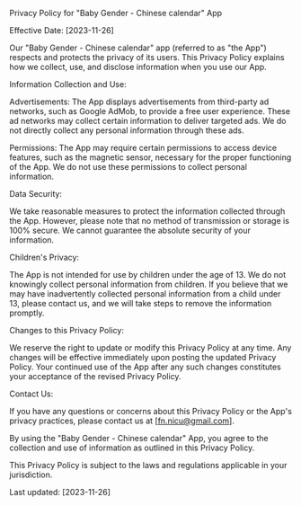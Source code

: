 Privacy Policy for "Baby Gender - Chinese calendar" App

Effective Date: [2023-11-26]

Our "Baby Gender - Chinese calendar" app (referred to as "the App") respects and protects the privacy of its users. This Privacy Policy explains how we collect, use, and disclose information when you use our App.

Information Collection and Use:

Advertisements: The App displays advertisements from third-party ad networks, such as Google AdMob, to provide a free user experience. These ad networks may collect certain information to deliver targeted ads. We do not directly collect any personal information through these ads.


Permissions: The App may require certain permissions to access device features, such as the magnetic sensor, necessary for the proper functioning of the App. We do not use these permissions to collect personal information.

Data Security:

We take reasonable measures to protect the information collected through the App. However, please note that no method of transmission or storage is 100% secure. We cannot guarantee the absolute security of your information.


Children's Privacy:

The App is not intended for use by children under the age of 13. We do not knowingly collect personal information from children. If you believe that we may have inadvertently collected personal information from a child under 13, please contact us, and we will take steps to remove the information promptly.

Changes to this Privacy Policy:

We reserve the right to update or modify this Privacy Policy at any time. Any changes will be effective immediately upon posting the updated Privacy Policy. Your continued use of the App after any such changes constitutes your acceptance of the revised Privacy Policy.

Contact Us:

If you have any questions or concerns about this Privacy Policy or the App's privacy practices, please contact us at [fn.nicu@gmail.com].

By using the "Baby Gender - Chinese calendar" App, you agree to the collection and use of information as outlined in this Privacy Policy.

This Privacy Policy is subject to the laws and regulations applicable in your jurisdiction.

Last updated: [2023-11-26]
